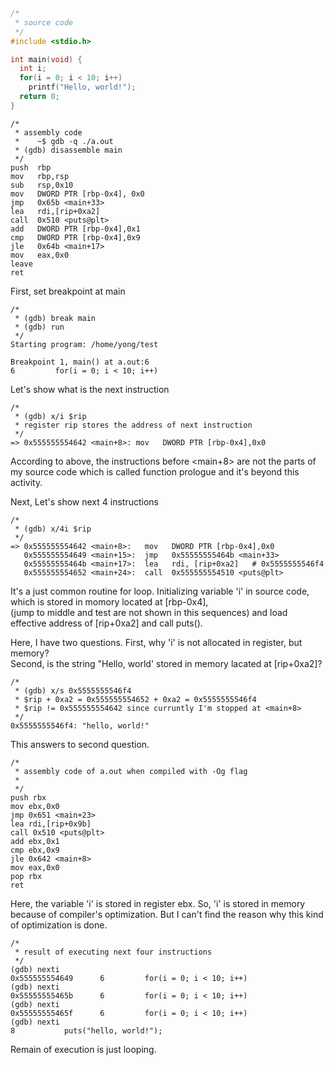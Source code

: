 ```c
/*
 * source code
 */
#include <stdio.h>

int main(void) {
  int i;
  for(i = 0; i < 10; i++)
    printf("Hello, world!");
  return 0;
}
```
```
/*
 * assembly code
 *    ~$ gdb -q ./a.out
 * (gdb) disassemble main
 */
push  rbp
mov   rbp,rsp
sub   rsp,0x10
mov   DWORD PTR [rbp-0x4], 0x0
jmp   0x65b <main+33>
lea   rdi,[rip+0xa2]
call  0x510 <puts@plt>
add   DWORD PTR [rbp-0x4],0x1
cmp   DWORD PTR [rbp-0x4],0x9
jle   0x64b <main+17>
mov   eax,0x0
leave
ret
```

First, set breakpoint at main

```
/*
 * (gdb) break main
 * (gdb) run
 */
Starting program: /home/yong/test

Breakpoint 1, main() at a.out:6
6         for(i = 0; i < 10; i++)
```

Let's show what is the next instruction

```
/*
 * (gdb) x/i $rip
 * register rip stores the address of next instruction
 */
=> 0x555555554642 <main+8>: mov   DWORD PTR [rbp-0x4],0x0
```

According to above, the instructions before <main+8> are not the parts of my source code
which is called function prologue and it's beyond this activity.   
   
Next, Let's show next 4 instructions

```
/*
 * (gdb) x/4i $rip
 */
=> 0x555555554642 <main+8>:   mov   DWORD PTR [rbp-0x4],0x0
   0x555555554649 <main+15>:  jmp   0x55555555464b <main+33>
   0x55555555464b <main+17>:  lea   rdi, [rip+0xa2]   # 0x5555555546f4
   0x555555554652 <main+24>:  call  0x555555554510 <puts@plt>
```

It's a just common routine for loop. Initializing variable 'i' in source code,
which is stored in momory located at [rbp-0x4],   
(jump to middle and test are not shown in this sequences)
and load effective address of [rip+0xa2] and call puts().

Here, I have two questions. 
First, why 'i' is not allocated in register, but memory?   
Second, is the string "Hello, world' stored in memory lacated at [rip+0xa2]? 

```
/*
 * (gdb) x/s 0x5555555546f4
 * $rip + 0xa2 = 0x555555554652 + 0xa2 = 0x5555555546f4
 * $rip != 0x555555554642 since curruntly I'm stopped at <main+8>
 */
0x5555555546f4: "hello, world!"
```
 
This answers to second question. 

```
/*
 * assembly code of a.out when compiled with -Og flag
 *
 */
push rbx
mov ebx,0x0
jmp 0x651 <main+23>
lea rdi,[rip+0x9b]
call 0x510 <puts@plt>
add ebx,0x1
cmp ebx,0x9
jle 0x642 <main+8>
mov eax,0x0
pop rbx
ret
```

Here, the variable 'i' is stored in register ebx.
So, 'i' is stored in memory because of compiler's optimization.
But I can't find the reason why this kind of optimization is done.

```
/*
 * result of executing next four instructions
 */
(gdb) nexti
0x555555554649      6         for(i = 0; i < 10; i++)
(gdb) nexti
0x55555555465b      6         for(i = 0; i < 10; i++)
(gdb) nexti
0x55555555465f      6         for(i = 0; i < 10; i++)
(gdb) nexti
8           puts("hello, world!");
```

Remain of execution is just looping.

